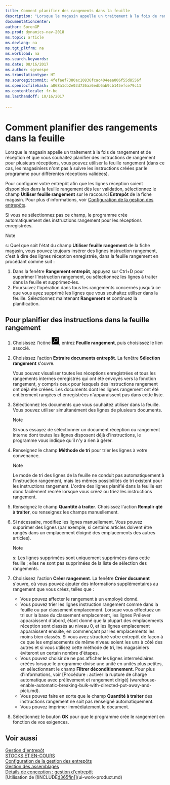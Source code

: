 ```yaml
---
title: Comment planifier des rangements dans la feuille
description: "Lorsque le magasin appelle un traitement à la fois de rangement et de réception et que vous souhaitez planifier des instructions de rangement pour plusieurs réceptions, vous pouvez utiliser la feuille rangement (dans ce cas, les magasiniers n'ont pas à suivre les instructions créées par le programme pour différentes réceptions validées)."
documentationcenter: 
author: SorenGP
ms.prod: dynamics-nav-2018
ms.topic: article
ms.devlang: na
ms.tgt_pltfrm: na
ms.workload: na
ms.search.keywords: 
ms.date: 08/16/2017
ms.author: sgroespe
ms.translationtype: HT
ms.sourcegitcommit: 4fefaef7380ac10836fcac404eea006f55d8556f
ms.openlocfilehash: a868a1cb2e03d736aa6edb6ab9cb145efce79c11
ms.contentlocale: fr-be
ms.lasthandoff: 10/16/2017

---
```

# <a name="how-to-plan-put-aways-in-worksheets"></a>Comment planifier des rangements dans la feuille
Lorsque le magasin appelle un traitement à la fois de rangement et de réception et que vous souhaitez planifier des instructions de rangement pour plusieurs réceptions, vous pouvez utiliser la feuille rangement (dans ce cas, les magasiniers n'ont pas à suivre les instructions créées par le programme pour différentes réceptions validées).  

Pour configurer votre entrepôt afin que les lignes réception soient disponibles dans la feuille rangement dès leur validation, sélectionnez le champ **Utiliser feuille rangement** sur le raccourci **Entrepôt** de la fiche magasin. Pour plus d'informations, voir [Configuration de la gestion des entrepôts](warehouse-setup-warehouse.md).  

Si vous ne sélectionnez pas ce champ, le programme crée automatiquement des instructions rangement pour les réceptions enregistrées.  

> [!NOTE]  
>  s: Quel que soit l'état du champ **Utiliser feuille rangement** de la fiche magasin, vous pouvez toujours insérer des lignes instruction rangement, c'est à dire des lignes réception enregistrée, dans la feuille rangement en procédant comme suit :  
>   
>  1.  Dans la fenêtre **Rangement entrepôt**, appuyez sur Ctrl+D pour supprimer l'instruction rangement, ou sélectionnez les lignes à traiter dans la feuille et supprimez-les.  
> 2.  Poursuivez l'opération dans tous les rangements concernés jusqu'à ce que vous ayez supprimé les lignes que vous souhaitez utiliser dans la feuille. Sélectionnez maintenant **Rangement** et continuez la planification.  

## <a name="to-plan-instructions-in-the-put-away-worksheet"></a>Pour planifier des instructions dans la feuille rangement  
1.  Choisissez l'icône ![Page ou état pour la recherche](media/ui-search/search_small.png "Page ou état pour la recherche"), entrez **Feuille rangement**, puis choisissez le lien associé.  
2.  Choisissez l'action **Extraire documents entrepôt**. La fenêtre **Sélection rangement** s'ouvre.  

    Vous pouvez visualiser toutes les réceptions enregistrées et tous les rangements internes enregistrés qui ont été envoyés vers la fonction rangement, y compris ceux pour lesquels des instructions rangement ont déjà été créées. Les documents dont les lignes rangement ont été entièrement rangées et enregistrées n'apparaissent pas dans cette liste.  

3. Sélectionnez les documents que vous souhaitez utiliser dans la feuille. Vous pouvez utiliser simultanément des lignes de plusieurs documents.  

    > [!NOTE]  
    >  Si vous essayez de sélectionner un document réception ou rangement interne dont toutes les lignes disposent déjà d'instructions, le programme vous indique qu'il n'y a rien à gérer.  

4. Renseignez le champ **Méthode de tri** pour trier les lignes à votre convenance.  

    > [!NOTE]  
    >  Le mode de tri des lignes de la feuille ne conduit pas automatiquement à l'instruction rangement, mais les mêmes possibilités de tri existent pour les instructions rangement. L'ordre des lignes planifié dans la feuille est donc facilement recréé lorsque vous créez ou triez les instructions rangement.  

5.  Renseignez le champ **Quantité à traiter**. Choisissez l'action **Remplir qté à traiter**, ou renseignez les champs manuellement.  
6.  Si nécessaire, modifiez les lignes manuellement. Vous pouvez supprimer des lignes (par exemple, si certains articles doivent être rangés dans un emplacement éloigné des emplacements des autres articles).  

    > [!NOTE]  
    >  s: Les lignes supprimées sont uniquement supprimées dans cette feuille ; elles ne sont pas supprimées de la liste de sélection des rangements.  

7.  Choisissez l'action **Créer rangement**. La fenêtre **Créer document** s'ouvre, où vous pouvez ajouter des informations supplémentaires au rangement que vous créez, telles que :  

    -   Vous pouvez affecter le rangement à un employé donné.  
    -   Vous pouvez trier les lignes instruction rangement comme dans la feuille ou par classement emplacement. Lorsque vous effectuez un tri sur la base du classement emplacement, les lignes Prélever apparaissent d'abord, étant donné que la plupart des emplacements réception sont classés au niveau 0, et les lignes emplacement apparaissent ensuite, en commençant par les emplacements les moins bien classés. Si vous avez structuré votre entrepôt de façon à ce que les emplacements de même niveau soient les uns à côté des autres et si vous utilisez cette méthode de tri, les magasiniers éviteront un certain nombre d'étapes.  
    -   Vous pouvez choisir de ne pas afficher les lignes intermédiaires créées lorsque le programme divise une unité en unités plus petites, en sélectionnant le champ **Filtrer déconditionnement**. Pour plus d'informations, voir [Procédure : activer la rupture de charge automatique avec prélèvement et rangement dirigé] (warehouse-enable-automatic-breaking-bulk-with-directed-put-away-and-pick.md).  
    -   Vous pouvez faire en sorte que le champ **Quantité à traiter** des instructions rangement ne soit pas renseigné automatiquement.  
    -   Vous pouvez imprimer immédiatement le document.  

8.  Sélectionnez le bouton **OK** pour que le programme crée le rangement en fonction de vos exigences.  

## <a name="see-also"></a>Voir aussi  
[Gestion d'entrepôt](warehouse-manage-warehouse.md)  
[STOCKS ET EN-COURS](inventory-manage-inventory.md)  
[Configuration de la gestion des entrepôts](warehouse-setup-warehouse.md)     
[Gestion des assemblages](assembly-assemble-items.md)    
[Détails de conception : gestion d'entrepôt](design-details-warehouse-management.md)  
[Utilisation de [!INCLUDE[d365fin](includes/d365fin_md.md)]](ui-work-product.md)

